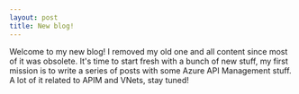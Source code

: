 ```yaml
---
layout: post
title: New blog!
---
```


Welcome to my new blog! I removed my old one and all content since most of it was obsolete. It's time to start fresh with a bunch of new stuff, my first mission is to write a series of posts with some Azure API Management stuff. A lot of it related to APIM and VNets, stay tuned!
